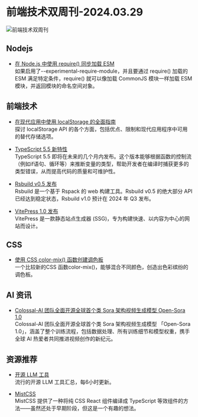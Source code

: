# 前端技术双周刊-2024.03.29
![前端技术双周刊](https://gips3.baidu.com/it/u=1738046946,3286364374&fm=3028&app=3028&f=PNG&fmt=auto&q=100&size=f900_383)

## Nodejs
- [在 Node.js 中使用 require() 同步加载 ESM](https://joyeecheung.github.io/blog/2024/03/18/require-esm-in-node-js/)
<br>如果启用了--experimental-require-module，并且要通过 require() 加载的 ESM 满足特定条件，require() 就可以像加载 CommonJS 模块一样加载 ESM 模块，并返回模块的命名空间对象。

## 前端技术
- [在现代应用中使用 localStorage 的全面指南](https://rxdb.info/articles/localstorage.html#what-to-use-instead-of-the-localstorage-api-in-javascript)
<br>探讨 localStorage API 的各个方面，包括优点、限制和现代应用程序中可用的替代存储选项。

- [TypeScript 5.5 新特性](https://www.totaltypescript.com/type-predicate-inference)
<br>TypeScript 5.5 即将在未来的几个月内发布。这个版本能够根据函数的控制流（例如if语句、循环等）来推断变量的类型，帮助开发者在编译时捕获更多的类型错误，从而提高代码的质量和可维护性。

- [Rsbuild v0.5 发布](https://rsbuild.dev/zh/community/releases/v0-5#rsbuild-v05-%E5%8F%91%E5%B8%83)
<br>Rsbuild 是一个基于 Rspack 的 web 构建工具。Rsbuild v0.5 的绝大部分 API 已经达到稳定状态，Rsbuild v1.0 预计在 2024 年 Q3 发布。

- [VitePress 1.0 发布](https://blog.vuejs.org/posts/vitepress-1.0)
<br>VitePress 是一款静态站点生成器 (SSG)，专为构建快速、以内容为中心的网站而设计。

## CSS
- [使用 CSS color-mix() 函数创建调色板](https://developer.mozilla.org/en-US/blog/color-palettes-css-color-mix/?utm_source=CSS-Weekly&utm_campaign=Issue-582&utm_medium=web)
<br>一个比较新的CSS 函数color-mix()，能够混合不同颜色，创造出色彩缤纷的调色板。

## AI 资讯
- [Colossal-AI 团队全面开源全球首个类 Sora 架构视频生成模型 Open-Sora 1.0](https://github.com/hpcaitech/Open-Sora)
<br>Colossal-AI 团队全面开源全球首个类 Sora 架构视频生成模型 「Open-Sora 1.0」，涵盖了整个训练流程，包括数据处理、所有训练细节和模型权重，携手全球 AI 热爱者共同推进视频创作的新纪元。

## 资源推荐
- [开源 LLM 工具](https://huyenchip.com/llama-police)
<br>流行的开源 LLM 工具汇总，每6小时更新。

- [MistCSS](https://typicode.github.io/mistcss/)
<br>MistCSS 提供了一种将纯 CSS React 组件编译成 TypeScript 等效组件的方法——虽然还处于早期阶段，但这是一个有趣的想法。




